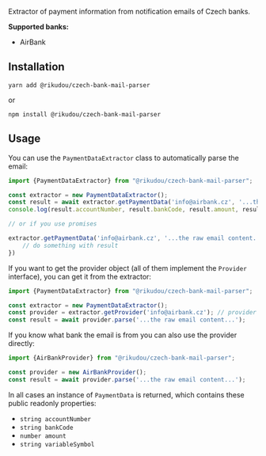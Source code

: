 Extractor of payment information from notification emails of Czech banks.

**Supported banks:**

- AirBank

## Installation

`yarn add @rikudou/czech-bank-mail-parser`

or

`npm install @rikudou/czech-bank-mail-parser`

## Usage

You can use the `PaymentDataExtractor` class to automatically parse the email:

```typescript
import {PaymentDataExtractor} from "@rikudou/czech-bank-mail-parser";

const extractor = new PaymentDataExtractor();
const result = await extractor.getPaymentData('info@airbank.cz', '...the raw email content...');
console.log(result.accountNumber, result.bankCode, result.amount, result.variableSymbol);

// or if you use promises

extractor.getPaymentData('info@airbank.cz', '...the raw email content...').then(result => {
    // do something with result
})
```

If you want to get the provider object (all of them implement the `Provider` interface), you can get it from the
extractor:

```typescript
import {PaymentDataExtractor} from "@rikudou/czech-bank-mail-parser";

const extractor = new PaymentDataExtractor();
const provider = extractor.getProvider('info@airbank.cz'); // provider is now an instance of AirBankProvider
const result = await provider.parse('...the raw email content...');
```

If you know what bank the email is from you can also use the provider directly:

```typescript
import {AirBankProvider} from "@rikudou/czech-bank-mail-parser";

const provider = new AirBankProvider();
const result = await provider.parse('...the raw email content...');
```

In all cases an instance of `PaymentData` is returned, which contains these public readonly properties:

- `string accountNumber`
- `string bankCode`
- `number amount`
- `string variableSymbol`

